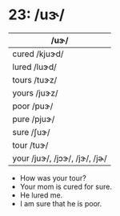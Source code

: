# 23: /uɝ/

|/uɝ/|
|----|
|cured /kjuɝd/|
|lured /luɝd/|
|tours /tuɝz/|
|yours /juɝz/|
|poor /puɝ/|
|pure /pjuɝ/|
|sure /ʃuɝ/|
|tour /tuɝ/|
|your /juɝ/, /jɔɝ/, /jɝ/, /jɚ/|

- How was your tour?
- Your mom is cured for sure.
- He lured me.
- I am sure that he is poor.

